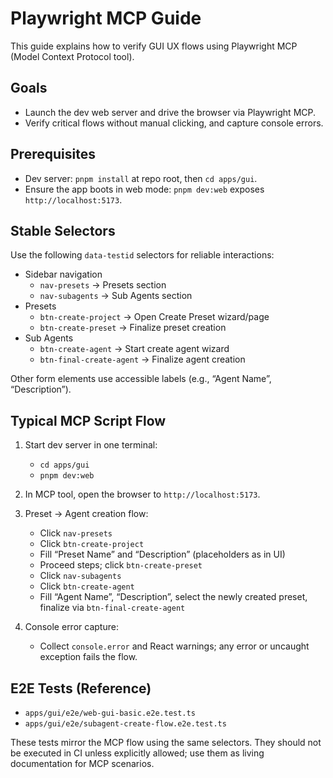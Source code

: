# Playwright MCP Guide

This guide explains how to verify GUI UX flows using Playwright MCP (Model Context Protocol tool).

## Goals

- Launch the dev web server and drive the browser via Playwright MCP.
- Verify critical flows without manual clicking, and capture console errors.

## Prerequisites

- Dev server: `pnpm install` at repo root, then `cd apps/gui`.
- Ensure the app boots in web mode: `pnpm dev:web` exposes `http://localhost:5173`.

## Stable Selectors

Use the following `data-testid` selectors for reliable interactions:

- Sidebar navigation
  - `nav-presets` → Presets section
  - `nav-subagents` → Sub Agents section
- Presets
  - `btn-create-project` → Open Create Preset wizard/page
  - `btn-create-preset` → Finalize preset creation
- Sub Agents
  - `btn-create-agent` → Start create agent wizard
  - `btn-final-create-agent` → Finalize agent creation

Other form elements use accessible labels (e.g., “Agent Name”, “Description”).

## Typical MCP Script Flow

1) Start dev server in one terminal:

   - `cd apps/gui`
   - `pnpm dev:web`

2) In MCP tool, open the browser to `http://localhost:5173`.

3) Preset → Agent creation flow:

   - Click `nav-presets`
   - Click `btn-create-project`
   - Fill “Preset Name” and “Description” (placeholders as in UI)
   - Proceed steps; click `btn-create-preset`
   - Click `nav-subagents`
   - Click `btn-create-agent`
   - Fill “Agent Name”, “Description”, select the newly created preset, finalize via `btn-final-create-agent`

4) Console error capture:

   - Collect `console.error` and React warnings; any error or uncaught exception fails the flow.

## E2E Tests (Reference)

- `apps/gui/e2e/web-gui-basic.e2e.test.ts`
- `apps/gui/e2e/subagent-create-flow.e2e.test.ts`

These tests mirror the MCP flow using the same selectors. They should not be executed in CI unless explicitly allowed; use them as living documentation for MCP scenarios.

